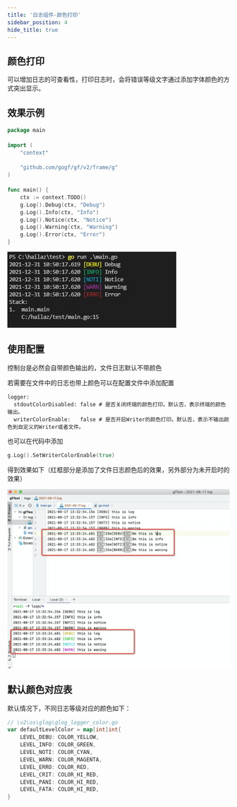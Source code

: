 ```yaml
---
title: '日志组件-颜色打印'
sidebar_position: 4
hide_title: true
---
```


## 颜色打印

可以增加日志的可查看性，打印日志时，会将错误等级文字通过添加字体颜色的方式突出显示。

## 效果示例

```go
package main

import (
    "context"

    "github.com/gogf/gf/v2/frame/g"
)

func main() {
    ctx := context.TODO()
    g.Log().Debug(ctx, "Debug")
    g.Log().Info(ctx, "Info")
    g.Log().Notice(ctx, "Notice")
    g.Log().Warning(ctx, "Warning")
    g.Log().Error(ctx, "Error")
}
```

![](/markdown/2f0b1bcd937fdaa61ff41c7eab3f4cfd.png)

## 使用配置

控制台是必然会自带颜色输出的，文件日志默认不带颜色

若需要在文件中的日志也带上颜色可以在配置文件中添加配置

```
logger:
  stdoutColorDisabled: false # 是否关闭终端的颜色打印。默认否，表示终端的颜色输出。
  writerColorEnable:   false # 是否开启Writer的颜色打印。默认否，表示不输出颜色到自定义的Writer或者文件。
```

也可以在代码中添加

```go
g.Log().SetWriterColorEnable(true)
```

得到效果如下（红框部分是添加了文件日志颜色后的效果，另外部分为未开启时的效果）

![](/markdown/9e47c5adc28a46f30c5d6c143d1ec737.png)

## 默认颜色对应表

默认情况下，不同日志等级对应的颜色如下：

```go
// \v2\os\glog\glog_logger_color.go
var defaultLevelColor = map[int]int{
    LEVEL_DEBU: COLOR_YELLOW,
    LEVEL_INFO: COLOR_GREEN,
    LEVEL_NOTI: COLOR_CYAN,
    LEVEL_WARN: COLOR_MAGENTA,
    LEVEL_ERRO: COLOR_RED,
    LEVEL_CRIT: COLOR_HI_RED,
    LEVEL_PANI: COLOR_HI_RED,
    LEVEL_FATA: COLOR_HI_RED,
}
```